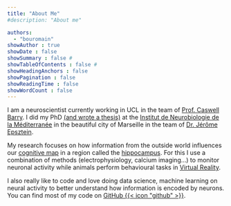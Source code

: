 ```yaml
---
title: "About Me"
#description: "About me"

authors:
  - "bouromain"
showAuthor : true 
showDate : false
showSummary : false #
showTableOfContents : false #
showHeadingAnchors : false
showPagination : false
showReadingTime : false
showWordCount : false
---
```


I am a neuroscientist currently working in UCL in the team of [Prof. Caswell Barry](https://barry-lab.com/). I did my PhD [(and wrote a thesis)](https://www.theses.fr/en/2019AIXM0299) at the [Institut de Neurobiologie de la Méditerranée](https://www.inmed.fr/en) in the beautiful city of Marseille in the team of [Dr. Jérôme Epsztein](https://www.inmed.fr/en/neuronal-coding-of-space-and-memory).


My research focuses on how information from the outside world influences our [cognitive map](https://en.wikipedia.org/wiki/Cognitive_map) in a region called the [hippocampus](http://www.scholarpedia.org/article/Hippocampus). For this I use a combination of methods (electrophysiology, calcium imaging...) to monitor neuronal activity while animals perform behavioural tasks in [Virtual Reality](https://www.youtube.com/watch?v=1DJOTEDBA2c).

I also really like to code and love doing data science, machine learning on neural activity to better understand how information is encoded by neurons. You can find most of my code on [GitHub {{< icon "github" >}}](https://github.com/bouromain).


<!-- My previous/current work mostly focussed on the following questions:
- How our cognitive map adapts its resolution to the availability of sensory information in an environment? 
- How the brain stores a high number of "maps" without mixing them

In collaboration with others, I've also studied:
- neurons activated sequentially during behaviour are "reactivated" during rest
- [phase coding](https://en.wikipedia.org/wiki/Phase_precession) of neurons is affected by novelty 
-  How neuroscience and artificial intelligence can  -->

